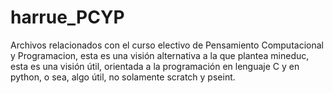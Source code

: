 # harrue_PCYP
Archivos relacionados con el curso electivo de Pensamiento Computacional y Programacion, esta es una visión alternativa a la que plantea mineduc, esta es una visión útil, orientada a la programación en lenguaje C y en python, o sea, algo útil, no solamente scratch y pseint.
